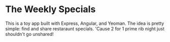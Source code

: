 # The Weekly Specials

This is a toy app built with Express, Angular, and Yeoman. The idea is pretty simple: find and share restaraunt specials. 'Cause 2 for 1 prime rib night just shouldn't go unshared!
